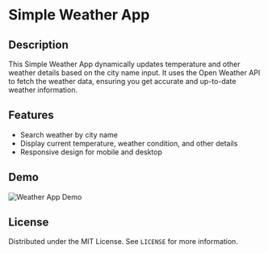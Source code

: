 # Simple Weather App

## Description
This Simple Weather App dynamically updates temperature and other weather details based on the city name input. It uses the Open Weather API to fetch the weather data, ensuring you get accurate and up-to-date weather information.

## Features
- Search weather by city name
- Display current temperature, weather condition, and other details
- Responsive design for mobile and desktop

## Demo
![Weather App Demo]([./images/weather-app-demo.png](https://github.com/ritikakeshari/Weather-App/blob/master/public/images/sample.png))

## License
Distributed under the MIT License. See `LICENSE` for more information.
